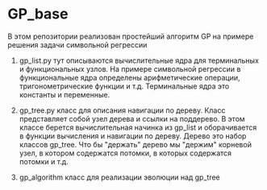 # GP_base
В этом репозитории реализован простейший алгоритм GP на примере решения задачи символьной регрессии
1. gp_list.py тут описываются вычислительные ядра для терминальных и функциональных узлов. На примере символьной регрессии
	в функциональные ядра определены арифметические операции, тригонометрические функции и т.д. Терминальные ядра это константы и переменные. 

2. gp_tree.py класс для описания навигации по дереву. Класс представляет собой узел дерева и ссылки на поддерево. В этом классе 
	берется вычислительная начинка из gp_list и оборачивается в функции вычисления и навигации по дереву. Дерево это набор классов gp_tree.
	Что бы "держать" дерево мы "держим" корневой узел, в котором содержатся потомки, в которых содержатся потомки и т.д. 

3. gp_algorithm класс для реализации эволюции над gp_tree
